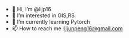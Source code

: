 - 👋 Hi, I’m @lijp16
- 👀 I’m interested in GIS,RS
- 🌱 I’m currently learning Pytorch
- 📫 How to reach me :lijunpeng16@gmail.com

<!---
lijp16/lijp16 is a ✨ special ✨ repository because its `README.md` (this file) appears on your GitHub profile.
You can click the Preview link to take a look at your changes.
--->
